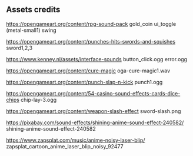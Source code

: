 ## Assets credits

https://opengameart.org/content/rpg-sound-pack gold_coin ui_toggle
(metal-small1) swing

https://opengameart.org/content/punches-hits-swords-and-squishes sword1,2,3

https://www.kenney.nl/assets/interface-sounds button_click.ogg error.ogg

https://opengameart.org/content/cure-magic oga-cure-magic1.wav

https://opengameart.org/content/punch-slap-n-kick punch1.ogg

https://opengameart.org/content/54-casino-sound-effects-cards-dice-chips
chip-lay-3.ogg

https://opengameart.org/content/weapon-slash-effect sword-slash.png

https://pixabay.com/sound-effects/shining-anime-sound-effect-240582/
shining-anime-sound-effect-240582

https://www.zapsplat.com/music/anime-noisy-laser-blip/
zapsplat_cartoon_anime_laser_blip_noisy_92477
